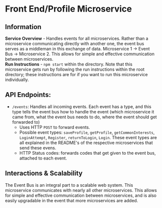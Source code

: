 # Front End/Profile Microservice

## Information
**Service Overview** - Handles events for all microservices. Rather than a microservice communicating directly with another one, the event bus serves as a middleman in this exchange of data. Microservice 1 -> Event Bus -> Microservice 2. This allows for simple and effective communication between microservices.\
**Run Instructions** - `npm start` within the directory. Note that this microservice gets run by following the run instructions within the root directory; these instructions are for if you want to run this microservice individually.

## API Endpoints:
* ```/events```: Handles all incoming events. Each event has a type, and this type tells the event bus how to handle the event (which microservice it came from, what the event bus needs to do, where the event should get forwarded to)
    * Uses HTTP ```POST``` to forward events.
    * Possible event types: `saveProfile`, `getProfile`, `getCommonInterests`, `LoginAttempt`, `Register`, `returnToLogin`, `Login`. These event types are all explained in the README's of the respective microservices that send these evens.
    * HTTP Status codes: forwards codes that get given to the event bus, attached to each event.

## Interactions & Scalability
The Event Bus is an integral part to a scalable web system. This microservice communicates with nearly all other microservices. This allows for simple and effective communication between microservices, and is also easily upgradable in the event that more microservices are added.
